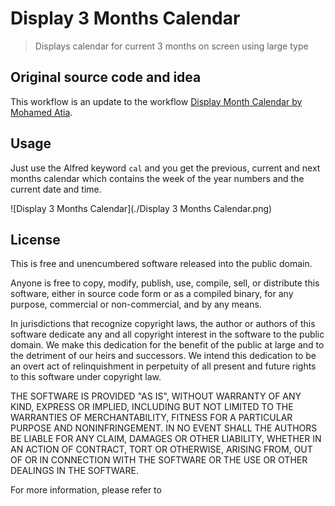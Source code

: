 # Display 3 Months Calendar

> Displays calendar for current 3 months on screen using large type

## Original source code and idea

This workflow is an update to the workflow [Display Month Calendar by Mohamed Atia](https://www.packal.org/workflow/display-month-calendar).

## Usage

Just use the Alfred keyword `cal` and you get the previous, current and next months calendar which contains the week of the year numbers and the current date and time.

![Display 3 Months Calendar](./Display 3 Months Calendar.png)

## License

This is free and unencumbered software released into the public domain.

Anyone is free to copy, modify, publish, use, compile, sell, or distribute this software, either in source code form or as a compiled binary, for any purpose, commercial or non-commercial, and by any means.

In jurisdictions that recognize copyright laws, the author or authors of this software dedicate any and all copyright interest in the software to the public domain. We make this dedication for the benefit of the public at large and to the detriment of our heirs and successors. We intend this dedication to be an overt act of relinquishment in perpetuity of all present and future rights to this software under copyright law.

THE SOFTWARE IS PROVIDED "AS IS", WITHOUT WARRANTY OF ANY KIND, EXPRESS OR IMPLIED, INCLUDING BUT NOT LIMITED TO THE WARRANTIES OF MERCHANTABILITY, FITNESS FOR A PARTICULAR PURPOSE AND NONINFRINGEMENT. IN NO EVENT SHALL THE AUTHORS BE LIABLE FOR ANY CLAIM, DAMAGES OR OTHER LIABILITY, WHETHER IN AN ACTION OF CONTRACT, TORT OR OTHERWISE, ARISING FROM, OUT OF OR IN CONNECTION WITH THE SOFTWARE OR THE USE OR OTHER DEALINGS IN THE SOFTWARE.

For more information, please refer to
